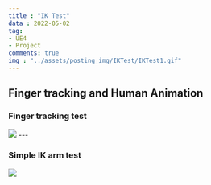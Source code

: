 ```yaml
---
title : "IK Test"
data : 2022-05-02
tag:
- UE4
- Project
comments: true
img : "../assets/posting_img/IKTest/IKTest1.gif"
---
```


## Finger tracking and Human Animation

### Finger tracking test
<img src="../Site/assets/posting_img/IKTest/IKTest1.gif"/>
---

### Simple IK arm test
<img src="../Site/assets/posting_img/IKTest/IKTest2.gif"/>
